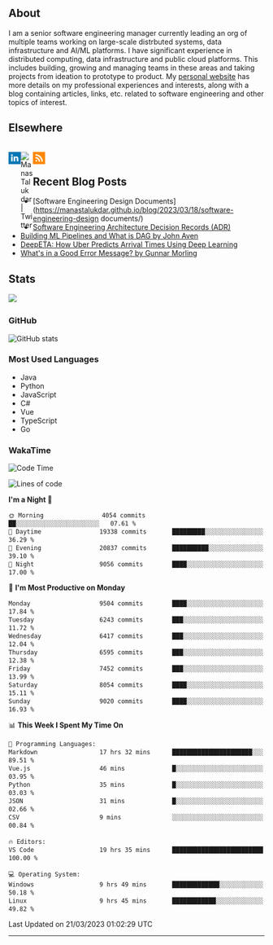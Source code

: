 ## About

I am a senior software engineering manager currently leading an org of multiple teams working on large-scale distrbuted systems, data infrastructure and AI/ML platforms. I have significant experience in distributed computing, data infrastructure and public cloud platforms. This includes building, growing and managing teams in these areas and taking projects from ideation to prototype to product. My [personal website](https://manastalukdar.github.io/) has more details on my professional experiences and interests, along with a blog containing articles, links, etc. related to software engineering and other topics of interest.

## Elsewhere

</br>

<a href="https://www.linkedin.com/in/manastalukdar" target="_blank">
  <img align="left" alt="Manas Talukdar | Linkedin" width="24px" src="https://raw.githubusercontent.com/edent/SuperTinyIcons/master/images/svg/linkedin.svg" />
</a>
<a href="https://www.twitter.com/manastalukdar" target="_blank">
  <img align="left" alt="Manas Talukdar | Twitter" width="24px" src="https://github.com/TheDudeThatCode/TheDudeThatCode/blob/master/Assets/Twitter.svg" />
</a>
<a href="https://manastalukdar.github.io/" target="_blank">
  <img align="left" alt="Manas Talukdar | Website" width="24px" src="https://github.com/edent/SuperTinyIcons/blob/master/images/svg/rss.svg" />
</a>

</br>

## Recent Blog Posts

<!-- BLOG:START -->
- [Software Engineering Design Documents](https://manastalukdar.github.io/blog/2023/03/18/software-engineering-design documents/)
- [Software Engineering Architecture Decision Records &lpar;ADR&rpar;](https://manastalukdar.github.io/blog/2023/03/18/software-engineering-architecture-decision-records/)
- [Building ML Pipelines and What is DAG by John Aven](https://manastalukdar.github.io/blog/2022/03/21/building-ml-pipelines-dag/)
- [DeepETA: How Uber Predicts Arrival Times Using Deep Learning](https://manastalukdar.github.io/blog/2022/03/21/deepeta-uber-predicts-arrival-times-deep-learning/)
- [What&#39;s in a Good Error Message? by Gunnar Morling](https://manastalukdar.github.io/blog/2022/02/11/good-error-message-gunnar-morling/)
<!-- BLOG:END -->

## Stats

![](https://komarev.com/ghpvc/?username=manastalukdar)

### GitHub

![GitHub stats](https://github-readme-stats.vercel.app/api?username=manastalukdar&show_icons=true&hide_border=true&hide_rank=true&hide_title=true&icon_color=79ff97&text_color=cecac3&bg_color=4d4b4b)

### Most Used Languages

- Java
- Python
- JavaScript
- C#
- Vue
- TypeScript
- Go

<!--
![Top Langs](https://github-readme-stats.vercel.app/api/top-langs/?username=manastalukdar&layout=compact&hide_border=true&hide_title=true&icon_color=79ff97&text_color=cecac3&bg_color=4d4b4b)
-->

### WakaTime

<!--START_SECTION:waka-->
![Code Time](http://img.shields.io/badge/Code%20Time-3%2C477%20hrs%2010%20mins-blue)

![Lines of code](https://img.shields.io/badge/From%20Hello%20World%20I%27ve%20Written-18.1%20million%20lines%20of%20code-blue)

**I'm a Night 🦉** 

```text
🌞 Morning                4054 commits        ██░░░░░░░░░░░░░░░░░░░░░░░   07.61 % 
🌆 Daytime                19338 commits       █████████░░░░░░░░░░░░░░░░   36.29 % 
🌃 Evening                20837 commits       ██████████░░░░░░░░░░░░░░░   39.10 % 
🌙 Night                  9056 commits        ████░░░░░░░░░░░░░░░░░░░░░   17.00 % 
```
📅 **I'm Most Productive on Monday** 

```text
Monday                   9504 commits        ████░░░░░░░░░░░░░░░░░░░░░   17.84 % 
Tuesday                  6243 commits        ███░░░░░░░░░░░░░░░░░░░░░░   11.72 % 
Wednesday                6417 commits        ███░░░░░░░░░░░░░░░░░░░░░░   12.04 % 
Thursday                 6595 commits        ███░░░░░░░░░░░░░░░░░░░░░░   12.38 % 
Friday                   7452 commits        ███░░░░░░░░░░░░░░░░░░░░░░   13.99 % 
Saturday                 8054 commits        ████░░░░░░░░░░░░░░░░░░░░░   15.11 % 
Sunday                   9020 commits        ████░░░░░░░░░░░░░░░░░░░░░   16.93 % 
```


📊 **This Week I Spent My Time On** 

```text
💬 Programming Languages: 
Markdown                 17 hrs 32 mins      ██████████████████████░░░   89.51 % 
Vue.js                   46 mins             █░░░░░░░░░░░░░░░░░░░░░░░░   03.95 % 
Python                   35 mins             █░░░░░░░░░░░░░░░░░░░░░░░░   03.03 % 
JSON                     31 mins             █░░░░░░░░░░░░░░░░░░░░░░░░   02.66 % 
CSV                      9 mins              ░░░░░░░░░░░░░░░░░░░░░░░░░   00.84 % 

🔥 Editors: 
VS Code                  19 hrs 35 mins      █████████████████████████   100.00 % 

💻 Operating System: 
Windows                  9 hrs 49 mins       █████████████░░░░░░░░░░░░   50.18 % 
Linux                    9 hrs 45 mins       ████████████░░░░░░░░░░░░░   49.82 % 
```


 Last Updated on 21/03/2023 01:02:29 UTC
<!--END_SECTION:waka-->

---

<!--

**manastalukdar/manastalukdar** is a ✨ _special_ ✨ repository because its `README.md` (this file) appears on your GitHub profile.

Here are some ideas to get you started:

- 🔭 I’m currently working on ...
- 🌱 I’m currently learning ...
- 👯 I’m looking to collaborate on ...
- 🤔 I’m looking for help with ...
- 💬 Ask me about ...
- 📫 How to reach me: ...
- 😄 Pronouns: ...
- ⚡ Fun fact: ...
-->
